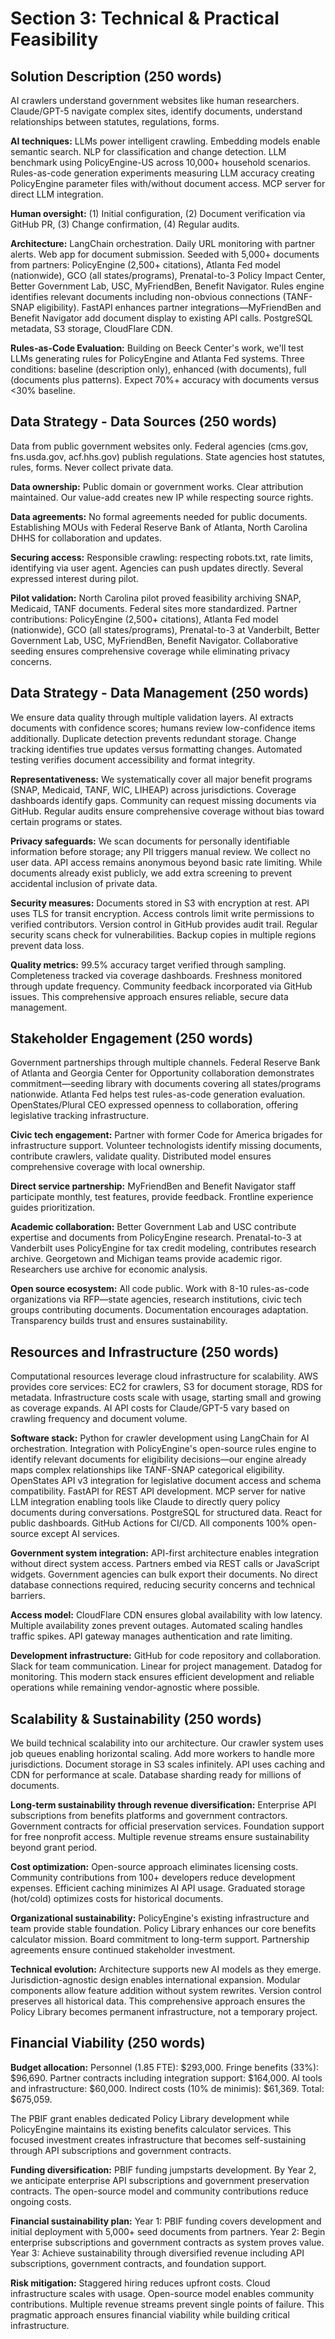 # Section 3: Technical & Practical Feasibility

## Solution Description (250 words)

AI crawlers understand government websites like human researchers. Claude/GPT-5 navigate complex sites, identify documents, understand relationships between statutes, regulations, forms.

**AI techniques:** LLMs power intelligent crawling. Embedding models enable semantic search. NLP for classification and change detection. LLM benchmark using PolicyEngine-US across 10,000+ household scenarios. Rules-as-code generation experiments measuring LLM accuracy creating PolicyEngine parameter files with/without document access. MCP server for direct LLM integration.

**Human oversight:** (1) Initial configuration, (2) Document verification via GitHub PR, (3) Change confirmation, (4) Regular audits.

**Architecture:** LangChain orchestration. Daily URL monitoring with partner alerts. Web app for document submission. Seeded with 5,000+ documents from partners: PolicyEngine (2,500+ citations), Atlanta Fed model (nationwide), GCO (all states/programs), Prenatal-to-3 Policy Impact Center, Better Government Lab, USC, MyFriendBen, Benefit Navigator. Rules engine identifies relevant documents including non-obvious connections (TANF-SNAP eligibility). FastAPI enhances partner integrations—MyFriendBen and Benefit Navigator add document display to existing API calls. PostgreSQL metadata, S3 storage, CloudFlare CDN.

**Rules-as-Code Evaluation:** Building on Beeck Center's work, we'll test LLMs generating rules for PolicyEngine and Atlanta Fed systems. Three conditions: baseline (description only), enhanced (with documents), full (documents plus patterns). Expect 70%+ accuracy with documents versus <30% baseline.

## Data Strategy - Data Sources (250 words)

Data from public government websites only. Federal agencies (cms.gov, fns.usda.gov, acf.hhs.gov) publish regulations. State agencies host statutes, rules, forms. Never collect private data.

**Data ownership:** Public domain or government works. Clear attribution maintained. Our value-add creates new IP while respecting source rights.

**Data agreements:** No formal agreements needed for public documents. Establishing MOUs with Federal Reserve Bank of Atlanta, North Carolina DHHS for collaboration and updates.

**Securing access:** Responsible crawling: respecting robots.txt, rate limits, identifying via user agent. Agencies can push updates directly. Several expressed interest during pilot.

**Pilot validation:** North Carolina pilot proved feasibility archiving SNAP, Medicaid, TANF documents. Federal sites more standardized. Partner contributions: PolicyEngine (2,500+ citations), Atlanta Fed model (nationwide), GCO (all states/programs), Prenatal-to-3 at Vanderbilt, Better Government Lab, USC, MyFriendBen, Benefit Navigator. Collaborative seeding ensures comprehensive coverage while eliminating privacy concerns.

## Data Strategy - Data Management (250 words)

We ensure data quality through multiple validation layers. AI extracts documents with confidence scores; humans review low-confidence items additionally. Duplicate detection prevents redundant storage. Change tracking identifies true updates versus formatting changes. Automated testing verifies document accessibility and format integrity.

**Representativeness:** We systematically cover all major benefit programs (SNAP, Medicaid, TANF, WIC, LIHEAP) across jurisdictions. Coverage dashboards identify gaps. Community can request missing documents via GitHub. Regular audits ensure comprehensive coverage without bias toward certain programs or states.

**Privacy safeguards:** We scan documents for personally identifiable information before storage; any PII triggers manual review. We collect no user data. API access remains anonymous beyond basic rate limiting. While documents already exist publicly, we add extra screening to prevent accidental inclusion of private data.

**Security measures:** Documents stored in S3 with encryption at rest. API uses TLS for transit encryption. Access controls limit write permissions to verified contributors. Version control in GitHub provides audit trail. Regular security scans check for vulnerabilities. Backup copies in multiple regions prevent data loss.

**Quality metrics:** 99.5% accuracy target verified through sampling. Completeness tracked via coverage dashboards. Freshness monitored through update frequency. Community feedback incorporated via GitHub issues. This comprehensive approach ensures reliable, secure data management.

## Stakeholder Engagement (250 words)

Government partnerships through multiple channels. Federal Reserve Bank of Atlanta and Georgia Center for Opportunity collaboration demonstrates commitment—seeding library with documents covering all states/programs nationwide. Atlanta Fed helps test rules-as-code generation evaluation. OpenStates/Plural CEO expressed openness to collaboration, offering legislative tracking infrastructure.

**Civic tech engagement:** Partner with former Code for America brigades for infrastructure support. Volunteer technologists identify missing documents, contribute crawlers, validate quality. Distributed model ensures comprehensive coverage with local ownership.

**Direct service partnership:** MyFriendBen and Benefit Navigator staff participate monthly, test features, provide feedback. Frontline experience guides prioritization.

**Academic collaboration:** Better Government Lab and USC contribute expertise and documents from PolicyEngine research. Prenatal-to-3 at Vanderbilt uses PolicyEngine for tax credit modeling, contributes research archive. Georgetown and Michigan teams provide academic rigor. Researchers use archive for economic analysis.

**Open source ecosystem:** All code public. Work with 8-10 rules-as-code organizations via RFP—state agencies, research institutions, civic tech groups contributing documents. Documentation encourages adaptation. Transparency builds trust and ensures sustainability.

## Resources and Infrastructure (250 words)

Computational resources leverage cloud infrastructure for scalability. AWS provides core services: EC2 for crawlers, S3 for document storage, RDS for metadata. Infrastructure costs scale with usage, starting small and growing as coverage expands. AI API costs for Claude/GPT-5 vary based on crawling frequency and document volume.

**Software stack:** Python for crawler development using LangChain for AI orchestration. Integration with PolicyEngine's open-source rules engine to identify relevant documents for eligibility decisions—our engine already maps complex relationships like TANF-SNAP categorical eligibility. OpenStates API v3 integration for legislative document access and schema compatibility. FastAPI for REST API development. MCP server for native LLM integration enabling tools like Claude to directly query policy documents during conversations. PostgreSQL for structured data. React for public dashboards. GitHub Actions for CI/CD. All components 100% open-source except AI services.

**Government system integration:** API-first architecture enables integration without direct system access. Partners embed via REST calls or JavaScript widgets. Government agencies can bulk export their documents. No direct database connections required, reducing security concerns and technical barriers.

**Access model:** CloudFlare CDN ensures global availability with low latency. Multiple availability zones prevent outages. Automated scaling handles traffic spikes. API gateway manages authentication and rate limiting.

**Development infrastructure:** GitHub for code repository and collaboration. Slack for team communication. Linear for project management. Datadog for monitoring. This modern stack ensures efficient development and reliable operations while remaining vendor-agnostic where possible.

## Scalability & Sustainability (250 words)

We build technical scalability into our architecture. Our crawler system uses job queues enabling horizontal scaling. Add more workers to handle more jurisdictions. Document storage in S3 scales infinitely. API uses caching and CDN for performance at scale. Database sharding ready for millions of documents.

**Long-term sustainability through revenue diversification:** Enterprise API subscriptions from benefits platforms and government contractors. Government contracts for official preservation services. Foundation support for free nonprofit access. Multiple revenue streams ensure sustainability beyond grant period.

**Cost optimization:** Open-source approach eliminates licensing costs. Community contributions from 100+ developers reduce development expenses. Efficient caching minimizes AI API usage. Graduated storage (hot/cold) optimizes costs for historical documents.

**Organizational sustainability:** PolicyEngine's existing infrastructure and team provide stable foundation. Policy Library enhances our core benefits calculator mission. Board commitment to long-term support. Partnership agreements ensure continued stakeholder investment.

**Technical evolution:** Architecture supports new AI models as they emerge. Jurisdiction-agnostic design enables international expansion. Modular components allow feature addition without system rewrites. Version control preserves all historical data. This comprehensive approach ensures the Policy Library becomes permanent infrastructure, not a temporary project.

## Financial Viability (250 words)

**Budget allocation:** Personnel (1.85 FTE): $293,000. Fringe benefits (33%): $96,690. Partner contracts including integration support: $164,000. AI tools and infrastructure: $60,000. Indirect costs (10% de minimis): $61,369. Total: $675,059.

The PBIF grant enables dedicated Policy Library development while PolicyEngine maintains its existing benefits calculator services. This focused investment creates infrastructure that becomes self-sustaining through API subscriptions and government contracts.

**Funding diversification:** PBIF funding jumpstarts development. By Year 2, we anticipate enterprise API subscriptions and government preservation contracts. The open-source model and community contributions reduce ongoing costs.

**Financial sustainability plan:** Year 1: PBIF funding covers development and initial deployment with 5,000+ seed documents from partners. Year 2: Begin enterprise subscriptions and government contracts as system proves value. Year 3: Achieve sustainability through diversified revenue including API subscriptions, government contracts, and foundation support.

**Risk mitigation:** Staggered hiring reduces upfront costs. Cloud infrastructure scales with usage. Open-source model enables community contributions. Multiple revenue streams prevent single points of failure. This pragmatic approach ensures financial viability while building critical infrastructure.
